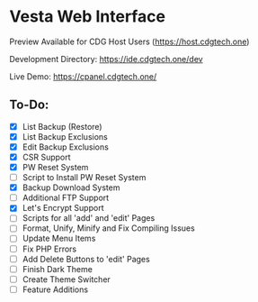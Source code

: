 # Vesta Web Interface

Preview Available for CDG Host Users (https://host.cdgtech.one)

Development Directory: https://ide.cdgtech.one/dev

Live Demo: https://cpanel.cdgtech.one/

## To-Do:
- [X] List Backup (Restore)
- [X] List Backup Exclusions
- [X] Edit Backup Exclusions
- [X] CSR Support
- [X] PW Reset System
- [ ] Script to Install PW Reset System
- [X] Backup Download System
- [ ] Additional FTP Support
- [X] Let's Encrypt Support
- [ ] Scripts for all 'add' and 'edit' Pages
- [ ] Format, Unify, Minify and Fix Compiling Issues
- [ ] Update Menu Items
- [ ] Fix PHP Errors
- [ ] Add Delete Buttons to 'edit' Pages
- [ ] Finish Dark Theme
- [ ] Create Theme Switcher
- [ ] Feature Additions
